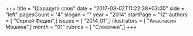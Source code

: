 +++
title = "Шарадуга слов"
date = "2017-03-02T11:22:38+03:00"
side = "left"
pagesCount = "4"
slogan = ""
year = "2014"
startPage = "12"
authors = [ "Сергей Федин",]
issues = [ "2014_01",]
illustrators = [ "Анастасия Мошина",]
month = "01"
rubrics = [ "Словечки",]
+++
